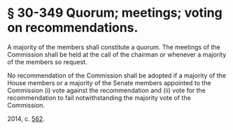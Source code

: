 # § 30-349 Quorum; meetings; voting on recommendations.

<p>A majority of the members shall constitute a quorum. The meetings of the Commission shall be held at the call of the chairman or whenever a majority of the members so request.</p><p>No recommendation of the Commission shall be adopted if a majority of the House members or a majority of the Senate members appointed to the Commission (i) vote against the recommendation and (ii) vote for the recommendation to fail notwithstanding the majority vote of the Commission.</p><p>2014, c. <a href='http://lis.virginia.gov/cgi-bin/legp604.exe?141+ful+CHAP0562'>562</a>.</p>